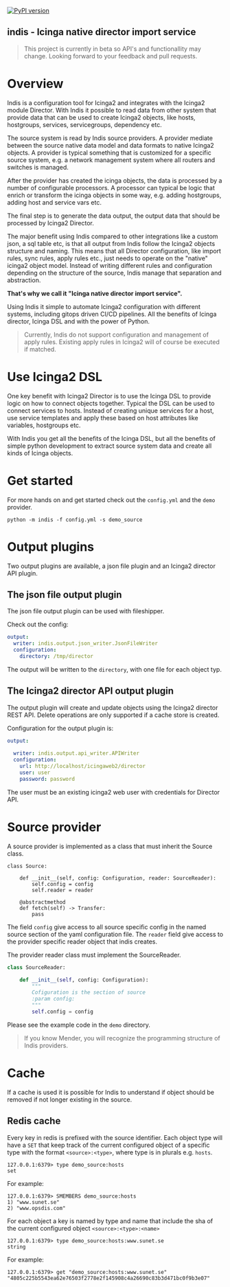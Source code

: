 [![PyPI version](https://badge.fury.io/py/indis.svg)](https://badge.fury.io/py/indis)

indis - Icinga native director import service
----------------------------------------------

> This project is currently in beta so API's and functionallity may change. Looking forward to your feedback and pull
> requests.

# Overview 

Indis is a configuration tool for Icinga2 and integrates with the Icinga2 module Director. 
With Indis it possible to read data from other system that provide data that can be used to create
Icinga2 objects, like hosts, hostgroups, services, servicegroups, dependency etc.

The source system is read by Indis source providers. A provider mediate between the source native data model and 
data formats to native Icinga2 objects. A provider is typical something that is customized for a specific source 
system, e.g. a network management system where all routers and switches is managed. 

After the provider has created the icinga objects, the data is processed by a number of configurable processors. 
A processor can typical be logic that enrich or transform the icinga objects in some way, e.g. adding hostgroups, 
adding host and service vars etc.

The final step is to generate the data output, the output data that should be processed by Icinga2 Director.

The major benefit using Indis compared to other integrations like a custom json, a sql table etc, is that all
output from Indis follow the Icinga2 objects structure and naming. This means that all Director configuration, like 
import rules, sync rules, apply rules etc., just needs to operate on the "native" icinga2 object model. 
Instead of writing different rules and configuration depending on the structure of the source, Indis manage that 
separation and abstraction.

**That's why we call it "Icinga native director import service".**

Using Indis it simple to automate Icinga2 configuration with different systems, including gitops driven CI/CD 
pipelines. All the benefits of Icinga director, Icinga DSL and with the power of Python.

> Currently, Indis do not support configuration and management of apply rules. Existing apply rules in Icinga2 
> will of course be executed if matched.

# Use Icinga2 DSL

One key benefit with Icinga2 Director is to use the Icinga DSL to provide logic on how to connect objects together.
Typical the DSL can be used to connect services to hosts. Instead of creating unique services for a host, 
use service templates and apply these based on host attributes like variables, hostgroups etc.

With Indis you get all the benefits of the Icinga DSL, but all the benefits of simple python development to 
extract source system data and create all kinds of Icinga objects.

# Get started

For more hands on and get started check out the `config.yml` and the `demo` provider.
    
    python -m indis -f config.yml -s demo_source


# Output plugins 

Two output plugins are available, a json file plugin and an Icinga2 director API plugin.

## The json file output plugin

The json file output plugin can be used with fileshipper.

Check out the config:
```yaml
output:
  writer: indis.output.json_writer.JsonFileWriter
  configuration:
    directory: /tmp/director
```
The output will be written to the `directory`, with one file for each object typ.

## The Icinga2 director API output plugin

The output plugin will create and update objects using the Icinga2 director REST API.
Delete operations are only supported if a cache store is created. 

Configuration for the output plugin is:
```yaml
output:
  
  writer: indis.output.api_writer.APIWriter
  configuration:
    url: http://localhost/icingaweb2/director
    user: user
    password: password
```
The user must be an existing icinga2 web user with credentials for Director API.


# Source provider

A source provider is implemented as a class that must inherit the Source class.

```pyhton
class Source:

    def __init__(self, config: Configuration, reader: SourceReader):
        self.config = config
        self.reader = reader

    @abstractmethod
    def fetch(self) -> Transfer:
        pass
```
The field `config` give access to all source specific config in the named source section of the yaml configuration 
file. The `reader` field give access to the provider specific reader object that indis creates.

The provider reader class must implement the SourceReader.

```python
class SourceReader:

    def __init__(self, config: Configuration):
        """
        Cofiguration is the section of source
        :param config:
        """
        self.config = config
```
 
Please see the example code in the `demo` directory.

> If you know Mender, you will recognize the programming structure of Indis providers.

# Cache 
If a cache is used it is possible for Indis to understand if object should be removed if not longer existing in 
the source.

## Redis cache
Every key in redis is prefixed with the source identifier. 
Each object type will have a `SET` that keep track of the current configured object of a specific type 
with the format `<source>:<type>`, where type is in plurals e.g. `hosts`.

    127.0.0.1:6379> type demo_source:hosts
    set

For example:

    127.0.0.1:6379> SMEMBERS demo_source:hosts
    1) "www.sunet.se"
    2) "www.opsdis.com"

For each object a key is named by type and name that include the sha of the current configured object 
`<source>:<type>:<name>`

    127.0.0.1:6379> type demo_source:hosts:www.sunet.se
    string

For example:

    127.0.0.1:6379> get "demo_source:hosts:www.sunet.se"
    "4805c225b5543ea62e76503f2778e2f145908c4a26690c83b3d471bc0f9b3e07"


